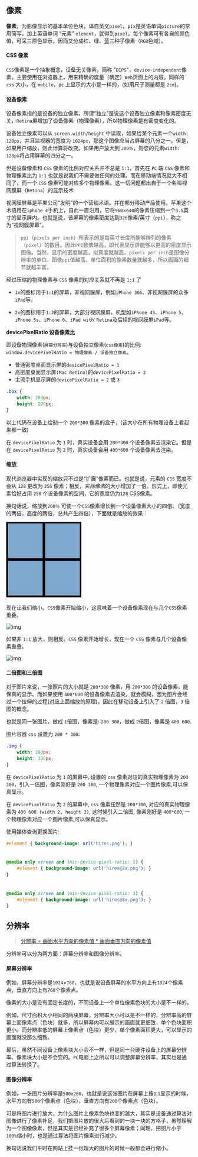 ## 像素

**像素**，为影像显示的基本单位色块，译自英文`pixel`，`pix`是英语单词`picture`的常用简写，加上英语单词 “元素” `element`，就得到`pixel`。每个像素可有各自的颜色值，可采三原色显示，因而又分成红、绿、蓝三种子像素（`RGB`色域）。

#### CSS 像素

`CSS`像素是一个抽象概念，设备无关像素，简称 "`DIPS`"，`device-independent`像素，主要使用在浏览器上，用来精确的度量（确定）`Web`页面上的内容。同样的 `css` 大小，在 `mobile`，`pc` 上显示的大小是一样的，(如用尺子测量都是 `2cm`)。

#### 设备像素

设备像素指的是设备的独立像素，所谓“独立”是说这个设备独立像素和像素密度无关，`Retina`屏增加了设备像素（物理像素），所以物理像素是有密度变化的。

设备独立像素可以从 `screen.width/height` 中读取，如果给某个元素一个`width: 128px`，并且监视器的宽度为 `1024px`，那这个图像应当占屏幕的八分之一。但是，如果用户缩放，则此计算将改变。如果用户放大到 `200％`，则您的元素`width: 128px`将占用屏幕的四分之一。

但是设备像素和 `CSS` 像素的比例对应关系并不总是 `1:1`，首先在 `PC` 端 `CSS` 像素和物理像素比为 `1:1` 也就是说我们不需要做任何的处理。而在移动端情况就大不相同了，而一个 `CSS` 像素可能对应多个物理像素。这一切问题都出自于一个名叫视网膜屏（`Retina`）的显示技术

视网膜屏幕是苹果公司"发明"的一个营销术语。并在部分移动产品使用。苹果这个术语用在`iphone 4`手机上，自此一直沿用，它将`960`×`640`的像素压缩到一个`3.5`英寸的显示屏内。也就是说，该屏幕的像素密度达到`326`像素/英寸（`ppi`），称之为“视网膜屏幕”。

> `ppi`（`pixels per inch`）所表示的是每英寸长度所能够排列的像素（`pixel`）的数目。因此`PPI`数值越高，即代表显示屏能够以更高的密度显示图像。当然，显示的密度越高，拟真度就越高。`pixels per inch`是图像分辨率的单位，图像`ppi`值越高，单位面积的像素数量就越多，所以画面的细节就越丰富。

经过压缩的物理像素与 `CSS` 像素的对应关系就不再是 `1:1` 了

+ `1x`的图标用于`1:1`的屏幕，非视网膜屏，例如`iPhone 3GS`、非视网膜屏的众多`iPad`等。

+ `2x`的图标用于`1:2`的屏幕，大部分视网膜屏，机型如`iPhone 4S`、`iPhone 5`、`iPhone 5s`、`iPhone 6`、`iPad with Retina`及后续的视网膜屏`iPad`等。

**devicePixelRatio 设备像素比**

即设备物理像素(`屏幕分辨率`)与设备独立像素(`css像素`)的比例: `window.devicePixelRatio = 物理像素 / 设备独立像素`。

+ 普通密度桌面显示屏的`devicePixelRatio = 1`
+ 高密度桌面显示屏`(Mac Retina)`的`devicePixelRatio = 2`
+ 主流手机显示屏的`devicePixelRatio = 2` 或 `3`

```css
.box {
    width: 200px;
    height: 200px;
}
```

以上代码在设备上绘制一个 `200*300` 像素的盒子，(该大小在所有物理设备上看起来都一致)

在 `devicePixelRatio` 为 `1` 时，真实设备会用 `200*300` 个设备像素去渲染它。但是在 `devicePixelRatio` 为 `2` 时，真实设备会用 `400*600` 个设备像素去渲染。

#### 缩放

现代浏览器中实现的缩放只不过是“扩展”像素而已。也就是说，元素的 `CSS` 宽度不会从 `128` 更改为 `256` 像素；相反，*实际像素*的大小增加了一倍。形式上，即使元素恰好占用 `256` 个设备像素的空间，它的宽度仍为`128` CSS像素。

换句话说，缩放到`200％` 可使一个`CSS`像素增长到一个设备像素大小的四倍。（宽度的两倍，高度的两倍，总共产生四倍），下面就是缩放的效果：

![img](assets/csspixels_100.gif)

现在让我们缩小。`CSS`像素开始缩小，这意味着一个设备像素现在与几个`CSS`像素重叠。

![img](https://www.quirksmode.org/mobile/pix/viewport/csspixels_out.gif)

如果非 `1:1` 放大，则相反。`CSS` 像素开始增长，现在一个 `CSS` 像素与几个设备像素重叠。

![img](https://www.quirksmode.org/mobile/pix/viewport/csspixels_in.gif)

#### 二倍图和三倍图

对于图片来说，一张照片的大小就是 `200*300` 像素，用 `200*300` 的设备像素，能保真的显示。而如果使用 `400*600` 的设备像素去渲染，就会模糊，因为图片会经过一个拉伸的过程(对应上面缩放的原理)，因此在移动设备上引入了 `2` 倍图，`3` 倍图的概念。

也就是同一张图片，做成 `1`倍图，像素是: `200 300`，做成 `2`倍图，像素是 `400 600`.

图片容器 `css` 设置为 `200 * 300`:

```css
.img {
    width: 200px;
    height: 300px;
}
```

在 `devicePixelRatio` 为 `1` 的屏幕中, 设置的 `css` 像素对应的真实物理像素为 `200 300`，引入一倍图，像素刚好是 `200 300`, 一个物理像素对应一个图片像素,可以保真显示。

在 `devicePixelRatio` 为 `2` 的屏幕中, `css` 像素任然是 `200*300`, 对应的真实物理像素为 `400 600 (width 2, height 2)`, 这时候引入二倍图, 像素刚好是 `400*600`, 一个物理像素对应一个图片像素,可以保真显示。

使用媒体查询更换图片:

```css
#element { background-image: url('hires.png'); }


@media only screen and (min-device-pixel-ratio: 2) {
    #element { background-image: url('hires@2x.png'); }
}


@media only screen and (min-device-pixel-ratio: 3) {
    #element { background-image: url('hires@3x.png'); }
}
```

## 分辨率

> [分辨率  = 画面水平方向的像素值 * 画面垂直方向的像素值]()

分辨率可以分为两方面：屏幕分辨率和图像分辨率。

#### 屏幕分辨率

例如，屏幕分辨率是`1024`×`768`，也就是说设备屏幕的水平方向上有`1024`个像素点，垂直方向上有`768`个像素点。

像素的大小是没有固定长度的，不同设备上一个单位像素色块的大小是不一样的。

例如，尺寸面积大小相同的两块屏幕，分辨率大小可以是不一样的，分辨率高的屏幕上面像素点（色块）就多，所以屏幕内可以展示的画面就更细致，单个色块面积更小。而分辨率低的屏幕上像素点（色块）更少，单个像素面积更大，可以显示的画面就没那么细致。

最后，虽然不同设备上像素块大小会不一样，但是同一台硬件设备上的屏幕分辨率、像素块大小是不会变的。`PC`电脑上之所以可以调整屏幕分辨率，其实也是通过算法转换了。

#### 图像分辨率

例如，一张图片分辨率是`500x200`，也就是说这张图片在屏幕上按`1`:`1`显示的时候，水平方向有`500`个像素点（色块），垂直方向有`200`个像素点（色块）。

可是将图片进行放大，为什么图片上像素色块也变的越大，其实是设备通过算法对图像进行了像素补足，我们把图片放的很大后看到的一块一块的方格子，虽然理解为一个图像像素，但是其实是已经补充了很多个屏幕像素；同理，把图片小于`100%`缩小时，也是通过算法将图片像素进行减少。

换句话说我们平时在网站上挂一张超大的图片的时候一般都会进行缩小。